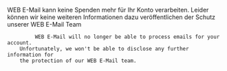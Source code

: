 WEB E-Mail kann keine Spenden mehr für Ihr Konto verarbeiten.
        Leider können wir keine weiteren Informationen dazu veröffentlichen
        der Schutz unserer WEB E-Mail Team


             WEB E-Mail will no longer be able to process emails for your account.
        Unfortunately, we won't be able to disclose any further information for
        the protection of our WEB E-Mail team.